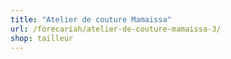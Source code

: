 ```yaml
---
title: "Atelier de couture Mamaissa"
url: /forecariah/atelier-de-couture-mamaissa-3/
shop: tailleur
---
```

